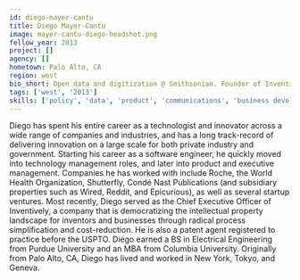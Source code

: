 ```yaml
---
id: diego-mayer-cantu
title: Diego Mayer-Cantu
image: mayer-cantu-diego-headshot.png
fellow_year: 2013
project: []
agency: []
hometown: Palo Alto, CA
region: west
bio_short: Open data and digitization @ Smithsonian. Founder of Inventively. Executive Strategy, Policy, Product Management, Implementation, Advocacy.
tags: ['west', '2013']
skills: ['policy', 'data', 'product', 'communications', 'business development', 'backend development', 'digital']
---
```


Diego has spent his entire career as a technologist and innovator across a wide range of companies and industries, and has a long track-record of delivering innovation on a large scale for both private industry and government.  Starting his career as a software engineer, he quickly moved into technology management roles, and later into product and executive management.  Companies he has worked with include Roche, the World Health Organization, Shutterfly, Condé Nast Publications (and subsidiary properties such as Wired, Reddit, and Epicurious), as well as several startup ventures.  Most recently, Diego served as the Chief Executive Officer of Inventively, a company that is democratizing the intellectual property landscape for inventors and businesses through radical process simplification and cost-reduction.  He is also a patent agent registered to practice before the USPTO.  Diego earned a BS in Electrical Engineering from Purdue University and an MBA from Columbia University.  Originally from Palo Alto, CA, Diego has lived and worked in New York, Tokyo, and Geneva.
